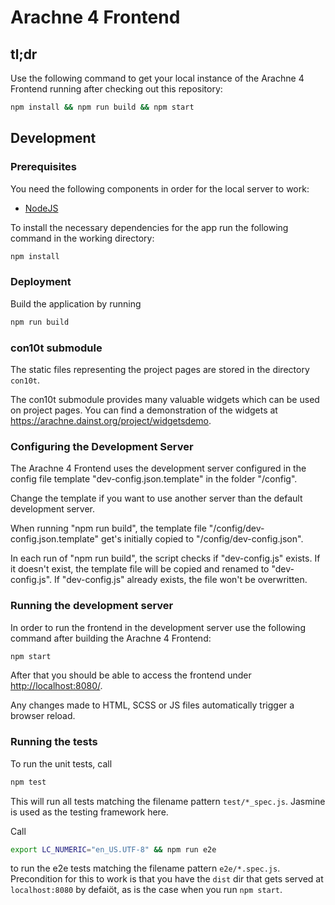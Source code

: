 # Arachne 4 Frontend   
  
## tl;dr
Use the following command to get your local instance of the Arachne 4 Frontend running after checking out this repository:
```bash
npm install && npm run build && npm start
```

## Development

### Prerequisites

You need the following components in order for the local server to work:
* [NodeJS](https://nodejs.org/)

To install the necessary dependencies for the app run the following command in the working directory:
```bash
npm install
```

### Deployment

Build the application by running

```bash
npm run build
```

### con10t submodule

The static files representing the project pages are stored in the directory `con10t`.

The con10t submodule provides many valuable widgets which can be used on project pages. You can find a demonstration of the widgets at https://arachne.dainst.org/project/widgetsdemo.

### Configuring the Development Server

The Arachne 4 Frontend uses the development server configured in the config file template "dev-config.json.template" in the folder "/config".
  
Change the template if you want to use another server than the default development server.

When running "npm run build", the template file "/config/dev-config.json.template" get's initially copied to "/config/dev-config.json".

In each run of "npm run build", the script checks if "dev-config.js" exists. If it doesn't exist, the template file will be copied and renamed to "dev-config.js". If "dev-config.js" already exists, the file won't be overwritten.

### Running the development server

In order to run the frontend in the development server use the following command after building the Arachne 4 Frontend:

```bash
npm start
```

After that you should be able to access the frontend under [http://localhost:8080/](http://localhost:8080/).

Any changes made to HTML, SCSS or JS files automatically trigger a browser reload.

### Running the tests

To run the unit tests, call

```bash
npm test
```

This will run all tests matching the filename pattern `test/*_spec.js`. Jasmine is used as the testing framework here.

Call

```bash
export LC_NUMERIC="en_US.UTF-8" && npm run e2e
```

to run the e2e tests matching the filename pattern `e2e/*.spec.js`. Precondition for this to work is that you have the `dist` dir that gets served at `localhost:8080` by defaiöt, as is the case when you run `npm start`.
